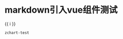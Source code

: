 # markdown引入vue组件测试

<span v-for="i in 3">{{ i }} </span>

`zchart-test`

<zchart-test></zchart-test>
